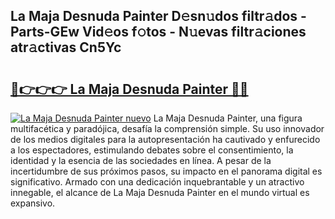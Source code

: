 ## La Maja Desnuda Painter D𝚎sn𝚞dos filtr𝚊dos - Parts-GEw Vid𝚎os f𝚘tos - N𝚞evas filtr𝚊ciones atr𝚊ctivas Cn5Yc

# <h2><a href="http://mb40yfm.tromn.icu/?c=La+Maja+Desnuda+Painter">🔗👉👉👉 La Maja Desnuda Painter 🔗🔗</a></h2>

[![La Maja Desnuda Painter nuevo](https://i.imgur.com/pEAQMta.gif)](http://mb40yfm.tromn.icu/?c=La+Maja+Desnuda+Painter)
La Maja Desnuda Painter, una figura multifacética y paradójica, desafía la comprensión simple. Su uso innovador de los medios digitales para la autopresentación ha cautivado y enfurecido a los espectadores, estimulando debates sobre el consentimiento, la identidad y la esencia de las sociedades en línea. A pesar de la incertidumbre de sus próximos pasos, su impacto en el panorama digital es significativo. Armado con una dedicación inquebrantable y un atractivo innegable, el alcance de La Maja Desnuda Painter en el mundo virtual es expansivo.
